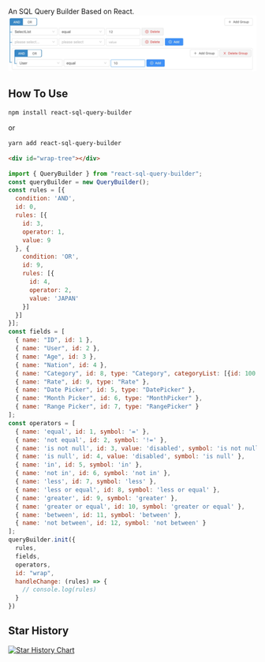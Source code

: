 An SQL Query Builder Based on React.
![example](/assets/img/tree.jpg)
## How To Use

```bash
npm install react-sql-query-builder
```
or
```bash
yarn add react-sql-query-builder
```
```html
<div id="wrap-tree"></div>
```
```js
import { QueryBuilder } from "react-sql-query-builder";
const queryBuilder = new QueryBuilder();
const rules = [{
  condition: 'AND',
  id: 0,
  rules: [{
    id: 3,
    operator: 1,
    value: 9
  }, {
    condition: 'OR',
    id: 9,
    rules: [{
      id: 4,
      operator: 2,
      value: 'JAPAN'
    }]
  }]
}];
const fields = [
  { name: "ID", id: 1 },
  { name: "User", id: 2 },
  { name: "Age", id: 3 },
  { name: "Nation", id: 4 },
  { name: "Category", id: 8, type: "Category", categoryList: [{id: 100, name: 'toms'}, {id: 101, name: 'jerry'}] },
  { name: "Rate", id: 9, type: "Rate" },
  { name: "Date Picker", id: 5, type: "DatePicker" },
  { name: "Month Picker", id: 6, type: "MonthPicker" },
  { name: "Range Picker", id: 7, type: "RangePicker" }
];
const operators = [
  { name: 'equal', id: 1, symbol: '=' },
  { name: 'not equal', id: 2, symbol: '!=' },
  { name: 'is not null', id: 3, value: 'disabled', symbol: 'is not null' },
  { name: 'is null', id: 4, value: 'disabled', symbol: 'is null' },
  { name: 'in', id: 5, symbol: 'in' },
  { name: 'not in', id: 6, symbol: 'not in' },
  { name: 'less', id: 7, symbol: 'less' },
  { name: 'less or equal', id: 8, symbol: 'less or equal' },
  { name: 'greater', id: 9, symbol: 'greater' },
  { name: 'greater or equal', id: 10, symbol: 'greater or equal' },
  { name: 'between', id: 11, symbol: 'between' },
  { name: 'not between', id: 12, symbol: 'not between' }
];
queryBuilder.init({
  rules,
  fields,
  operators,
  id: "wrap",
  handleChange: (rules) => {
    // console.log(rules)
  }
})
```
## Star History

[![Star History Chart](https://api.star-history.com/svg?repos=fridaymeng/react-sql-query-builder&type=Date)](https://star-history.com/#fridaymeng/react-sql-query-builder&Date)

